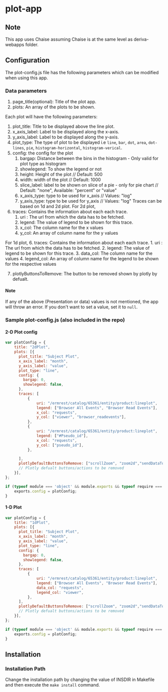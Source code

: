 # plot-app
## Note
This app uses Chaise assuming Chaise is at the same level as deriva-webapps folder.

## Configuration
The plot-config.js file has the following parameters which can be modified when using this app.

### Data parameters
1. page_title(optional): Title of the plot app.
2. plots: An array of the plots to be shown.

Each plot will have the following parameters:

1. plot_title: Title to be displayed above the line plot.
2. x_axis_label: Label to be displayed along the x-axis.
3. y_axis_label: Label to be displayed along the y-axis.
4. plot_type: The type of plot to be displayed i.e `line`, `bar`, `dot`, `area`, `dot-lines`, `pie`,  `histogram-horizontal`, `histogram-verical`.
5. config:  the config for the plot
      1. bargap: Distance between the bins in the histogram - Only valid for plot type as histogram
      2. showlegend: To show the legend or not
      3. height: Height of the plot // Default: 500
      4. width: width of the plot // Default: 1000
      5. slice_label: label to be shown on slice of a pie - only for pie chart // Default: "none", Available: "percent" or "value"
      5. x_axis_type: type to be used for x_axis // Values: "log"
      5. y_axis_type: type to be used for y_axis // Values: "log"
Traces can be based on 1d and 2d plot.
For 2d plot,
6. traces: Contains the information about each each trace.
      1. uri : The url from which the data has to be fetched.
      2. legend: The value of legend to be shown for this trace.
      3. x_col: The column name for the x values
      4. y_col: An array of column name for the y values

For 1d plot,
6. traces: Contains the information about each each trace.
      1. uri : The url from which the data has to be fetched.
      2. legend: The value of legend to be shown for this trace.
      3. data_col: The column name for the values
      4. legend_col: An array of column name for the legend to be shown for the respective values



7. plotlyButtonsToRemove: The button to be removed shown by plotly by defualt.

#### Note
If any of the above (Presentation or data) values is not mentioned, the app will throw an error. If you don't want to set a value, set it to `null`.

### Sample plot-config.js (also included in the repo)

#### 2-D Plot config
```javascript
var plotConfig = {
    title: "2dPlot",                                                            // Title of the page
    plots: [{                                                                   // Array of object plots to be shown on the page
      plot_title: "Subject Plot",                                               // plot title
      x_axis_label: "month",                                                    // plot x axis label
      y_axis_label: "value",                                                    // plot y axis label
      plot_type: "line",                                                        // Values can be from : "line", "bar", "dot", "area", "dot+lines"
      config: {
        bargap: 0,                                                              // the distance between the bins in the histogram - only for histogram
        showlegend: false,                                                      // to show the legend or not
      },
      traces: [
          {
              uri: "/ermrest/catalog/65361/entity/product:lineplot",            // The request url that has to be used to fetch the data.
              legend: ["Browser All Events", "Browser Read Events"],            // name of traces in legend
              x_col: "requests",                                                // column name to use for x values
              y_col: ["viewer", "browser_readevents"],                          // array of column names to use for y values
          },
          {
              uri: "/ermrest/catalog/65361/entity/product:lineplot",
              legend: ["#Pseudo_id"],
              x_col: "requests",
              y_col: ["pseudo_id"],
          },

      ],
      plotlyDefaultButtonsToRemove: ["scrollZoom", "zoom2d","sendDataToCloud","autoScale2d", "lasso2d", "select2d", "hoverClosestCartesian", "hoverCompareCartesian", "toggleSpikelines"]
      // Plotly defualt buttons/actions to be removed
    }],
};

if (typeof module === 'object' && module.exports && typeof require === 'function') {
    exports.config = plotConfig;
}
```

#### 1-D Plot
```javascript
var plotConfig = {
    title: "1dPlot",                                                            // Title of the page
    plots: [{                                                                   // Array of object plots to be shown on the page
      plot_title: "Subject Plot",                                               // plot title
      x_axis_label: "month",                                                    // plot x axis label
      y_axis_label: "value",                                                    // plot y axis label
      plot_type: "line",                                                        // Values can be from :"pie",  "histogram-horizontal", "histogram-verical"
      config: {
        bargap: 0,                                                              // the distance between the bins in the histogram - only for histogram
        showlegend: false,                                                      // to show the legend or not
      },
      traces: [
          {
              uri: "/ermrest/catalog/65361/entity/product:lineplot",            // The request url that has to be used to fetch the data.
              legend: ["Browser All Events", "Browser Read Events"],            // OPTIONAL: custom name of legend in the traces
              data_col: "requests",                                                // name of the attribute of the data column
              legend_col: "viewer",                                              // name of the attribute of the legend column
          },
      ],
      plotlyDefaultButtonsToRemove: ["scrollZoom", "zoom2d","sendDataToCloud","autoScale2d", "lasso2d", "select2d", "hoverClosestCartesian", "hoverCompareCartesian", "toggleSpikelines"]
      // Plotly defualt buttons/actions to be removed
    }],
};

if (typeof module === 'object' && module.exports && typeof require === 'function') {
    exports.config = plotConfig;
}
```


## Installation

### Installation Path
Change the installation path by changing the value of INSDIR in Makefile and then execute the `make install` command.
